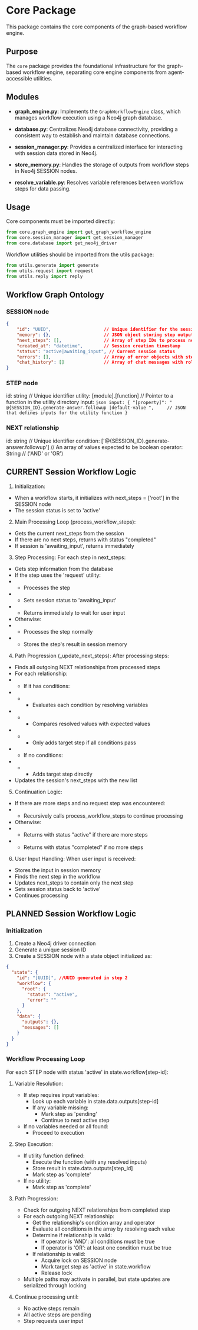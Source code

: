 # Core Package

This package contains the core components of the graph-based workflow engine.

## Purpose

The `core` package provides the foundational infrastructure for the graph-based workflow engine, separating core engine components from agent-accessible utilities. 

## Modules

- **graph_engine.py**: Implements the `GraphWorkflowEngine` class, which manages workflow execution using a Neo4j graph database.

- **database.py**: Centralizes Neo4j database connectivity, providing a consistent way to establish and maintain database connections.

- **session_manager.py**: Provides a centralized interface for interacting with session data stored in Neo4j.

- **store_memory.py**: Handles the storage of outputs from workflow steps in Neo4j SESSION nodes.

- **resolve_variable.py**: Resolves variable references between workflow steps for data passing.

## Usage

Core components must be imported directly:

```python
from core.graph_engine import get_graph_workflow_engine
from core.session_manager import get_session_manager
from core.database import get_neo4j_driver
```

Workflow utilities should be imported from the utils package:

```python
from utils.generate import generate
from utils.request import request
from utils.reply import reply
``` 

## Workflow Graph Ontology
### SESSION node
```json
{
    "id": "UUID",                    // Unique identifier for the session
    "memory": {},                    // JSON object storing step outputs indexed by step_id
    "next_steps": [],                // Array of step IDs to process next
    "created_at": "datetime",        // Session creation timestamp
    "status": "active|awaiting_input", // Current session status
    "errors": [],                    // Array of error objects with step_id, cycle, error, and timestamp
    "chat_history": []               // Array of chat messages with role and content
}
```
    
### STEP node
id: string                         // Unique identifier
utility: [module].[function]       // Pointer to a function in the utility directory
input: 
    ```json
    input: {
        "[property]": " @{SESSION_ID}.generate-answer.followup |default-value ",     // JSON that defines inputs for the utility function
    }
    ```

### NEXT relationship
id: string                         // Unique identifier
condition: ['@{SESSION_ID}.generate-answer.followup'] // An array of values expected to be boolean
operator: String // ('AND' or 'OR')

## CURRENT Session Workflow Logic
1. Initialization:
- When a workflow starts, it initializes with next_steps = ['root'] in the SESSION node
- The session status is set to 'active'

2. Main Processing Loop (process_workflow_steps):
- Gets the current next_steps from the session
- If there are no next steps, returns with status "completed"
- If session is 'awaiting_input', returns immediately

3. Step Processing:
For each step in next_steps:
- Gets step information from the database
- If the step uses the 'request' utility:
- - Processes the step
- - Sets session status to 'awaiting_input'
- - Returns immediately to wait for user input
- Otherwise:
- - Processes the step normally
- - Stores the step's result in session memory

4. Path Progression (_update_next_steps):
After processing steps:
- Finds all outgoing NEXT relationships from processed steps
- For each relationship:
- - If it has conditions:
- - - Evaluates each condition by resolving variables
- - - Compares resolved values with expected values
- - - Only adds target step if all conditions pass
- - If no conditions:
- - - Adds target step directly
- Updates the session's next_steps with the new list

5. Continuation Logic:
- If there are more steps and no request step was encountered:
- - Recursively calls process_workflow_steps to continue processing
- Otherwise:
- - Returns with status "active" if there are more steps
- - Returns with status "completed" if no more steps

6. User Input Handling:
When user input is received:
- Stores the input in session memory
- Finds the next step in the workflow
- Updates next_steps to contain only the next step
- Sets session status back to 'active'
- Continues processing

## PLANNED Session Workflow Logic
### Initialization
1. Create a Neo4j driver connection
2. Generate a unique session ID
3. Create a SESSION node with a state object initialized as:
  ```json
  {
    "state": {
      "id": "[UUID]", //UUID generated in step 2
      "workflow": {  
        "root": {
          "status": "active",   
          "error": ""
        }
      },
      "data": {
        "outputs": {},
        "messages": []
      }
    }
  }
  ```
  

### Workflow Processing Loop
For each STEP node with status 'active' in state.workflow[step-id]:
  1. Variable Resolution:
     - If step requires input variables:
       - Look up each variable in state.data.outputs[step-id]
       - If any variable missing:
         - Mark step as 'pending'
         - Continue to next active step
     - If no variables needed or all found:
       - Proceed to execution

  2. Step Execution:
     - If utility function defined:
       - Execute the function (with any resolved inputs)
       - Store result in state.data.outputs[step_id]
       - Mark step as 'complete'
     - If no utility:
       - Mark step as 'complete'

  3. Path Progression:
     - Check for outgoing NEXT relationships from completed step
     - For each outgoing NEXT relationship:
       - Get the relationship's condition array and operator
       - Evaluate all conditions in the array by resolving each value
       - Determine if relationship is valid:
         - If operator is 'AND': all conditions must be true
         - If operator is 'OR': at least one condition must be true
       - If relationship is valid:
         - Acquire lock on SESSION node
         - Mark target step as 'active' in state.workflow
         - Release lock
     - Multiple paths may activate in parallel, but state updates are serialized through locking

  4. Continue processing until:
     - No active steps remain
     - All active steps are pending
     - Step requests user input
